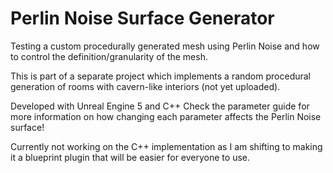 # Perlin Noise Surface Generator

Testing a custom procedurally generated mesh using Perlin Noise and how to control the definition/granularity of the mesh.

This is part of a separate project which implements a random procedural generation of rooms with cavern-like interiors (not yet uploaded).

Developed with Unreal Engine 5 and C++
Check the parameter guide for more information on how changing each parameter affects the Perlin Noise surface!

Currently not working on the C++ implementation as I am shifting to making it a blueprint plugin that will be easier for everyone to use.
